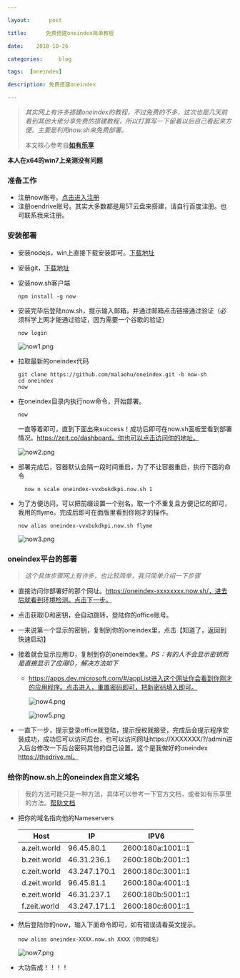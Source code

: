 ```yaml
---

layout: 	 post	

title:  	免费搭建oneindex简单教程                        	     

date:	 2018-10-26	               

categories: 	blog	        

tags:  [oneindex]    

description: 免费搭建oneindex

---
```




> *其实网上有许多搭建oneindex的教程，不过免费的不多，这次也是几天前看到其他大佬分享免费的搭建教程，所以打算写一下留着以后自己看起来方便。主要是利用now.sh来免费部署。*
>
> 本文核心参考自[**如有乐享**](https://51.ruyo.net)   	

**本人在x64的win7上亲测没有问题**
<!--more-->
### 准备工作

- 注册now账号。[点击进入注册](https://zeit.co)
- 注册oendrive账号。其实大多数都是用5T云盘来搭建，请自行百度注册。也可联系我来注册。

### 安装部署

- 安装nodejs，win上直接下载安装即可。[下载地址](http://nodejs.cn/download/)

- 安装git，[下载地址](https://git-scm.com/downloads)

- 安装now.sh客户端 

  ```
  npm install -g now
  ```

- 安装完毕后登陆now.sh，提示输入邮箱，并通过邮箱点击链接通过验证（必须科学上网才能通过验证，因为需要一个谷歌的验证）

  ```
  now login
  ```

  ![now1.png](https://i.loli.net/2018/10/24/5bd091c61402d.jpg)

- 拉取最新的oneindex代码

  ```
  git clone https://github.com/malaohu/oneindex.git -b now-sh
  cd oneindex
  now
  ```

- 在oneindex目录内执行now命令，开始部署。

  ```
  now
  ```

  一直等着即可，直到下面出来success！成功后即可在now.sh面板里看到部署情况。https://zeit.co/dashboard。你也可以点击访问你的地址。

  ![now2.png](https://i.loli.net/2018/10/24/5bd094249c181.jpg)

- 部署完成后，容器默认会隔一段时间重启，为了不让容器重启，执行下面的命令

  ```
  	now n scale oneindex-vvxbukdkpi.now.sh 1
  ```

- 为了方便访问，可以把前缀设置一个别名。取一个不重复且方便记忆的即可，我用的flyme。完成后即可在面版里看到你刚才的操作。

  ```
  now alias oneindex-vvxbukdkpi.now.sh flyme
  ```

  ![now3.png](https://i.loli.net/2018/10/24/5bd096339c7ec.jpg)

### oneindex平台的部署

> *这个具体步骤网上有许多，也比较简单，我只简单介绍一下步骤*

- 直接访问你部署好的那个网址。https://oneindex-xxxxxxxx.now.sh/，进去后就看到环境检测。点击下一步。
- 点击获取ID和密钥，会自动跳转，登陆你的office账号。
- 一来说第一个显示的密钥，复制到你的oneindex里，点击【知道了，返回到快速启动】
- 接着就会显示应用ID，复制到你的oneindex里。*PS：有的人不会显示密钥而是直接显示了应用ID，解决方法如下*

  - https://apps.dev.microsoft.com/#/appList进入这个网址你会看到你刚才的应用程序。点击进入，重置密码即可，把新密码填入即可。

    ![now4.png](https://i.loli.net/2018/10/25/5bd15328d5ab0.jpg)



    ![now5.png](https://i.loli.net/2018/10/25/5bd1521792ba1.jpg)


- 一直下一步，提示登录office就登陆，提示授权就接受，完成后会提示程序安装成功，成功后可以访问后台，也可以访问网址https://XXXXXXX/?/admin进入后台修改一下后台密码其他的自己设置。这个是我做好的oneindex https://thedrive.ml。

### 给你的now.sh上的oneindex自定义域名

> 我的方法可能只是一种方法，具体可以参考一下官方文档，或者如有乐享里的方法。[帮助文档](https://zeit.co/dns#get-started) 

- 把你的域名指向他的Nameservers 

  | Host         | IP           |       IPV6        |
  | ------------ | ------------ | :---------------: |
  | a.zeit.world | 96.45.80.1   | 2600:180a:1001::1 |
  | b.zeit.world | 46.31.236.1  | 2600:180b:2001::1 |
  | c.zeit.world | 43.247.170.1 | 2600:180c:3001::1 |
  | d.zeit.world | 96.45.81.1   | 2600:180a:4001::1 |
  | e.zeit.world | 46.31.237.1  | 2600:180b:5001::1 |
  | f.zeit.world | 43.247.171.1 | 2600:180c:6001::1 |

- 然后登陆你的now，输入下面命令即可，如有错误请看英文提示。

  ```
  now alias oneindex-XXXX.now.sh XXXX（你的域名）
  ```

  ![now7.png](https://i.loli.net/2018/10/26/5bd1f2ee669fe.jpg)

- 大功告成！！！！